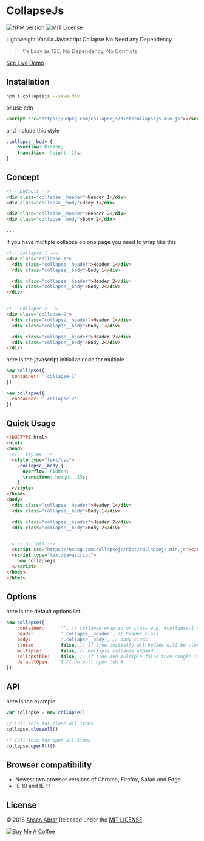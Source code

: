 # CollapseJs

[![NPM version][npm-image]][npm-url]
[![MIT License][license-image]][license-url]

Lightweight Vanilla Javascript Collapse No Need any Dependency.



> It's Easy as 123, No Dependency, No Conflicts

[See Live Demo](https://ahsanabrar.github.io/collapse/)

## Installation

```bash
npm i collapsejs --save-dev
```

or use cdn

```html
<script src="https://unpkg.com/collapsejs/dist/collapsejs.min.js"></script>
```

and include this style

```css
.collapse__body {
    overflow: hidden;
    transition: height .15s;
}
```

## Concept

```html
<!-- Default -->
<div class="collapse__header">Header 1</div>
<div class="collapse__body">Body 1</div>

<div class="collapse__header">Header 2</div>
<div class="collapse__body">Body 2</div>

...
```

if you have multiple collapse on one page you need to wrap like this

```html
<!-- Collapse 1 -->
<div class="collapse-1">
  <div class="collapse__header">Header 1</div>
  <div class="collapse__body">Body 1</div>

  <div class="collapse__header">Header 2</div>
  <div class="collapse__body">Body 2</div>
</div>


<!-- Collapse 2 -->
<div class="collapse-2">
  <div class="collapse__header">Header 1</div>
  <div class="collapse__body">Body 1</div>

  <div class="collapse__header">Header 2</div>
  <div class="collapse__body">Body 2</div>
</div>
```

here is the javascript initialize code for multiple

```javascript
new collapse({
  container: '.collapse-1'
})

new collapse({
  container: '.collapse-2'
})
```


## Quick Usage

```html
<!DOCTYPE html>
<html>
<head>
  <!-- Styles -->
  <style type="text/css">
    .collapse__body {
      overflow: hidden;
      transition: height .15s;
    }
  </style>
</head>
<body>
  <div class="collapse__header">Header 1</div>
  <div class="collapse__body">Body 1</div>

  <div class="collapse__header">Header 2</div>
  <div class="collapse__body">Body 2</div>


  <!-- Scripts -->
  <script src="https://unpkg.com/collapsejs/dist/collapsejs.min.js"></script>
  <script type="text/javascript">
    new collapsejs
  </script>
</body>
</html>
```

## Options

here is the default options list:

```javascript
new collapse({
    container:      '', // collapse wrap id or class e.g. #collapse-1 or .collapse-1
    header:         '.collapse__header', // header class
    body:           '.collapse__body', // body class
    closed:         false, // if true initially all bodies will be closed
    multiple:       false, // multiple collapse expand
    collapsible:    false, // if true and multiple false then single item also collapsible.
    defaultOpen:    1 // default open tab #
})
```

## API

here is the example:

```javascript
var collapse = new collapse()

// Call this for close all items
collapse.closeAll()

// Call this for open all items
collapse.openAll()
```

## Browser compatibility

* Newest two browser versions of Chrome, Firefox, Safari and Edge
* IE 10 and IE 11

## License

© 2018 [Ahsan Abrar](https://github.com/AhsanAbrar)
Released under the [MIT LICENSE](http://opensource.org/licenses/MIT)

<a href="https://www.buymeacoffee.com/ahsan" target="_blank"><img src="https://www.buymeacoffee.com/assets/img/custom_images/orange_img.png" alt="Buy Me A Coffee" style="height: auto !important;width: auto !important;" ></a>

[npm-image]: https://img.shields.io/npm/v/collapsejs.svg
[npm-url]: https://npmjs.com/package/collapsejs

[license-image]: https://img.shields.io/npm/l/collapsejs.svg
[license-url]: LICENSE
